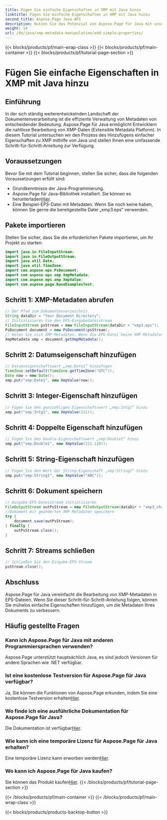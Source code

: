 ```yaml
---
title: Fügen Sie einfache Eigenschaften in XMP mit Java hinzu
linktitle: Fügen Sie einfache Eigenschaften in XMP mit Java hinzu
second_title: Aspose.Page Java-API
description: Nutzen Sie das Potenzial von Aspose.Page für Java mit unserem Leitfaden zum Hinzufügen von Eigenschaften zu XMP-Metadaten in EPS-Dateien. Verbessern Sie die Dokumentenverarbeitung mühelos!
weight: 14
url: /de/java/xmp-metadata-manipulation/add-simple-properties/
---
```


{{< blocks/products/pf/main-wrap-class >}}
{{< blocks/products/pf/main-container >}}
{{< blocks/products/pf/tutorial-page-section >}}

# Fügen Sie einfache Eigenschaften in XMP mit Java hinzu

## Einführung
In der sich ständig weiterentwickelnden Landschaft der Dokumentenverarbeitung ist die effiziente Verwaltung von Metadaten von entscheidender Bedeutung. Aspose.Page für Java ermöglicht Entwicklern die nahtlose Bearbeitung von XMP-Daten (Extensible Metadata Platform). In diesem Tutorial untersuchen wir den Prozess des Hinzufügens einfacher Eigenschaften zu XMP mithilfe von Java und stellen Ihnen eine umfassende Schritt-für-Schritt-Anleitung zur Verfügung.
## Voraussetzungen
Bevor Sie mit dem Tutorial beginnen, stellen Sie sicher, dass die folgenden Voraussetzungen erfüllt sind:
- Grundkenntnisse der Java-Programmierung.
-  Aspose.Page für Java-Bibliothek installiert. Sie können es herunterladen[Hier](https://releases.aspose.com/page/java/).
- Eine Beispiel-EPS-Datei mit Metadaten. Wenn Sie noch keine haben, können Sie gerne die bereitgestellte Datei „xmp3.eps“ verwenden.
## Pakete importieren
Stellen Sie sicher, dass Sie die erforderlichen Pakete importieren, um Ihr Projekt zu starten:
```java
import java.io.FileInputStream;
import java.io.FileOutputStream;
import java.util.Date;
import java.util.TimeZone;
import com.aspose.eps.PsDocument;
import com.aspose.eps.xmp.XmpMetadata;
import com.aspose.eps.xmp.XmpValue;
import com.aspose.page.BaseExamplesTest;
```
## Schritt 1: XMP-Metadaten abrufen
```java
// Der Pfad zum Dokumentenverzeichnis.
String dataDir = "Your Document Directory";
// Initialisieren Sie den EPS-Eingabedateistream
FileInputStream psStream = new FileInputStream(dataDir + "xmp3.eps");
PsDocument document = new PsDocument(psStream);
// Holen Sie sich XMP-Metadaten. Wenn die EPS-Datei keine XMP-Metadaten enthält, erhalten wir eine neue, gefüllt mit Werten aus PS-Metadatenkommentaren (%%Creator, %%CreateDate, %%Title usw.).
XmpMetadata xmp = document.getXmpMetadata();
```
## Schritt 2: Datumseigenschaft hinzufügen
```java
// Datumseigenschaftswert „xmp:Date1“ hinzufügen
TimeZone.setDefault(TimeZone.getTimeZone("UTC"));
Date now = new Date();
xmp.put("xmp:Date1", new XmpValue(now));
```
## Schritt 3: Integer-Eigenschaft hinzufügen
```java
// Fügen Sie den ganzzahligen Eigenschaftswert „xmp:Intg1“ hinzu
xmp.put("xmp:Intg1", new XmpValue(111));
```
## Schritt 4: Doppelte Eigenschaft hinzufügen
```java
// Fügen Sie den Double-Eigenschaftswert „xmp:Double1“ hinzu
xmp.put("xmp:Double1", new XmpValue(111.11D));
```
## Schritt 5: String-Eigenschaft hinzufügen
```java
// Fügen Sie den Wert der String-Eigenschaft „xmp:String1“ hinzu
xmp.put("xmp:String1", new XmpValue("ABC"));
```
## Schritt 6: Dokument speichern
```java
// Ausgabe-EPS-Dateistream initialisieren
FileOutputStream outPsStream = new FileOutputStream(dataDir + "xmp3_changed.eps");
//Dokument mit geänderten XMP-Metadaten speichern
try {
    document.save(outPsStream);
} finally {
    outPsStream.close();
}
```
## Schritt 7: Streams schließen
```java
// Schließen Sie den Eingabe-EPS-Stream
psStream.close();
```
## Abschluss
Aspose.Page für Java vereinfacht die Bearbeitung von XMP-Metadaten in EPS-Dateien. Wenn Sie dieser Schritt-für-Schritt-Anleitung folgen, können Sie mühelos einfache Eigenschaften hinzufügen, um die Metadaten Ihres Dokuments zu verbessern.
## Häufig gestellte Fragen
### Kann ich Aspose.Page für Java mit anderen Programmiersprachen verwenden?
Aspose.Page unterstützt hauptsächlich Java, es sind jedoch Versionen für andere Sprachen wie .NET verfügbar.
### Ist eine kostenlose Testversion für Aspose.Page für Java verfügbar?
 Ja, Sie können die Funktionen von Aspose.Page erkunden, indem Sie eine kostenlose Testversion erhalten[Hier](https://releases.aspose.com/).
### Wo finde ich eine ausführliche Dokumentation für Aspose.Page für Java?
 Die Dokumentation ist verfügbar[Hier](https://reference.aspose.com/page/java/).
### Wie kann ich eine temporäre Lizenz für Aspose.Page für Java erhalten?
 Eine temporäre Lizenz kann erworben werden[Hier](https://purchase.aspose.com/temporary-license/).
### Wo kann ich Aspose.Page für Java kaufen?
 Sie können das Produkt kaufen[Hier](https://purchase.aspose.com/buy).
{{< /blocks/products/pf/tutorial-page-section >}}

{{< /blocks/products/pf/main-container >}}
{{< /blocks/products/pf/main-wrap-class >}}

{{< blocks/products/products-backtop-button >}}
